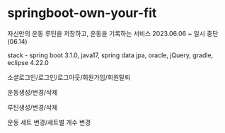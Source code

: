 # springboot-own-your-fit
자신만의 운동 루틴을 저장하고, 운동을 기록하는 서비스
2023.06.06 ~ 일시 중단(06.14)

stack - spring boot 3.1.0, java17, spring data jpa, oracle, jQuery, gradle, eclipse 4.22.0

소셜로그인/로그인/로그아웃/회원가입/회원탈퇴

운동생성/변경/삭제

루틴생성/변경/삭제

운동 세트 변경/세트별 개수 변경

